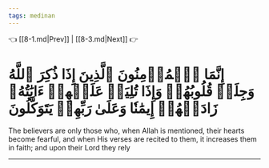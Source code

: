 ```yaml
---
tags: medinan
---
```


👈 [[8-1.md|Prev]] | [[8-3.md|Next]] 👉

# إِنَّمَا ٱلۡمُؤۡمِنُونَ ٱلَّذِينَ إِذَا ذُكِرَ ٱللَّهُ وَجِلَتۡ قُلُوبُهُمۡ وَإِذَا تُلِيَتۡ عَلَيۡهِمۡ ءَايَٰتُهُۥ زَادَتۡهُمۡ إِيمَٰنٗا وَعَلَىٰ رَبِّهِمۡ يَتَوَكَّلُونَ

The believers are only those who, when Allah is mentioned, their hearts become fearful, and when His verses are recited to them, it increases them in faith; and upon their Lord they rely

---

